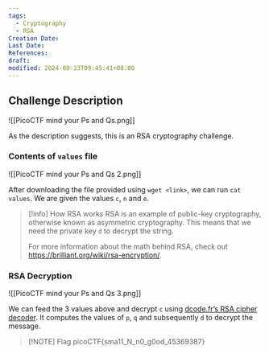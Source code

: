 ```yaml
---
tags:
  - Cryptography
  - RSA
Creation Date: 
Last Date: 
References: 
draft: 
modified: 2024-08-23T09:45:41+08:00
---
```

## Challenge Description

![[PicoCTF mind your Ps and Qs.png]]

As the description suggests, this is an RSA cryptography challenge. 

### Contents of `values` file
![[PicoCTF mind your Ps and Qs 2.png]]

After downloading the file provided using `wget <link>`, we can run `cat values`. We are given the values `c`, `n` and `e`.

>[!info] How RSA works
>RSA is an example of public-key cryptography, otherwise known as asymmetric cryptography. This means that we need the private key `d` to decrypt the string.
>
>For more information about the math behind RSA, check out https://brilliant.org/wiki/rsa-encryption/.
### RSA Decryption 
![[PicoCTF mind your Ps and Qs 3.png]]

We can feed the 3 values above and decrypt `c` using [dcode.fr’s RSA cipher decoder](https://www.dcode.fr/rsa-cipher). It computes the values of `p`, `q` and subsequently `d` to decrypt the message.

> [!NOTE] Flag
>picoCTF{sma11_N_n0_g0od_45369387}

